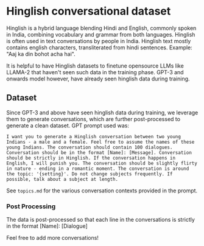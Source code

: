 # Hinglish conversational dataset

Hinglish is a hybrid language blending Hindi and English, commonly spoken in India, combining vocabulary and grammar from both languages. Hinglish is often used in text conversations by people in India. Hinglish text mostly contains english characters, transliterated from hindi sentences. Example: "Aaj ka din bohot acha hai".

It is helpful to have Hinglish datasets to finetune opensource LLMs like LLAMA-2 that haven't seen such data in the training phase. 
GPT-3 and onwards model however, have already seen hinglish data during training.

## Dataset
Since GPT-3 and above have seen hinglish data during training, we leverage them to generate conversations, which are further post-processed to generate a clean dataset.
GPT prompt used was:

```
I want you to generate a Hinglish conversation between two young Indians - a male and a female. Feel free to assume the names of these young Indians. The conversation should contain 100 dialogues. Conversation should be in the format [Name]: [Message]. Conversation should be strictly in Hinglish. If the conversation happens in English, I will punish you. The conversation should be slightly flirty in nature - ending in a romantic moment. The conversation is around the topic: '{setting}'. Do not change subjects frequently. If possible, talk about a subject at length.
```

See `topics.md` for the various conversation contexts provided in the prompt.

### Post Processing
The data is post-processed so that each line in the conversations is strictly in the format [Name]: [Dialogue]


Feel free to add more conversations!
